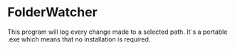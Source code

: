 # FolderWatcher
This program will log every change made to a selected path.
It´s a portable .exe which means that no installation is required.
